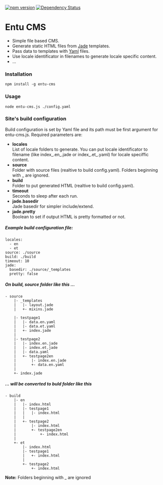 [![npm version](https://badge.fury.io/js/entu-cms.svg)](https://badge.fury.io/js/entu-cms)
[![Dependency Status](https://david-dm.org/argoroots/entu-cms.svg)](https://david-dm.org/argoroots/entu-cms)

# Entu CMS

- Simple file based CMS.
- Generate static HTML files from [Jade](http://jade-lang.com) templates.
- Pass data to templates with [Yaml](http://yaml.org) files.
- Use locale identificator in filenames to generate locale specific content.
- ...


### Installation

    npm install -g entu-cms


### Usage

    node entu-cms.js ./config.yaml


### Site's build configuration

Build configuration is set by Yaml file and its path must be first argument for entu-cms.js. Required parameters are:
- __locales__  
  List of locale folders to generate. You can put locale identificator to filename (like index_.en_.jade or index_.et_.yaml) for locale speciffic content.
- __source__  
  Folder with source files (realtive to build config.yaml). Folders beginning with _ are ignored.
- __build__  
  Folder to put generated HTML (realtive to build config.yaml).
- __timeout__  
  Seconds to sleep after each run.
- __jade.basedir__  
  Jade basedir for simpler include/extend.
- __jade.pretty__  
  Boolean to set if output HTML is pretty formatted or not.

##### Example build configuration file:
    locales:
      - en
      - et
    source: ./source
    build: ./build
    timeout: 10
    jade:
      basedir: ./source/_templates
      pretty: false


##### On build, source folder like this ...

    - source
        |- _templates
        |   |- layout.jade
        |   +- mixins.jade

        |- testpage1
        |   |- data.en.yaml
        |   |- data.et.yaml
        |   +- index.jade
        |
        |- testpage2
        |   |- index.en.jade
        |   |- index.et.jade
        |   |- data.yaml
        |   +- testpage2en
        |       |- index.en.jade
        |       +- data.en.yaml
        |
        +- index.jade


##### ... will be converted to buld folder like this

    - build
        |- en
        |   |- index.html
        |   |- testpage1
        |   |   |- index.html
        |   |
        |   +- testpage2
        |       |- index.html
        |       +- testpage2en
        |           +- index.html
        |
        +- et
            |- index.html
            |- testpage1
            |   +- index.html
            |
            +- testpage2
                +- index.html


__Note:__ Folders beginning with _ are ignored
